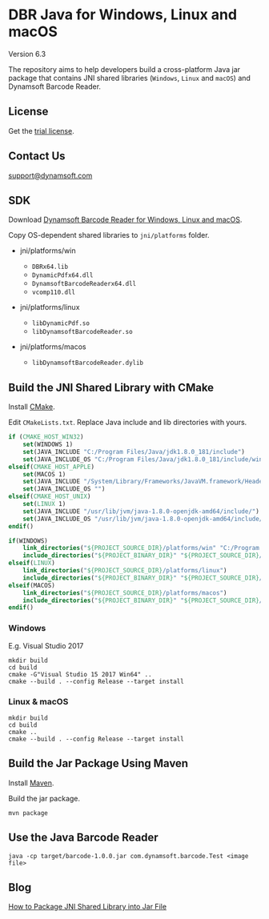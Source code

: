 # DBR Java for Windows, Linux and macOS
Version 6.3

The repository aims to help developers build a cross-platform Java jar package that contains JNI shared libraries (`Windows`, `Linux` and `macOS`) and Dynamsoft Barcode Reader.

## License
Get the [trial license](https://www.dynamsoft.com/CustomerPortal/Portal/Triallicense.aspx).

## Contact Us
<support@dynamsoft.com>

## SDK
Download [Dynamsoft Barcode Reader for Windows, Linux and macOS](https://www.dynamsoft.com/Downloads/Dynamic-Barcode-Reader-Download.aspx).

Copy OS-dependent shared libraries to `jni/platforms` folder.

* jni/platforms/win
    - `DBRx64.lib`
    - `DynamicPdfx64.dll`
    - `DynamsoftBarcodeReaderx64.dll`
    - `vcomp110.dll`

* jni/platforms/linux
    - `libDynamicPdf.so`
    - `libDynamsoftBarcodeReader.so`

* jni/platforms/macos
    - `libDynamsoftBarcodeReader.dylib`


## Build the JNI Shared Library with CMake
Install [CMake](https://cmake.org/download/).

Edit `CMakeLists.txt`. Replace Java include and lib directories with yours.

```cmake
if (CMAKE_HOST_WIN32)
    set(WINDOWS 1)
    set(JAVA_INCLUDE "C:/Program Files/Java/jdk1.8.0_181/include")
    set(JAVA_INCLUDE_OS "C:/Program Files/Java/jdk1.8.0_181/include/win32")
elseif(CMAKE_HOST_APPLE)
    set(MACOS 1)
    set(JAVA_INCLUDE "/System/Library/Frameworks/JavaVM.framework/Headers")
    set(JAVA_INCLUDE_OS "")
elseif(CMAKE_HOST_UNIX)
    set(LINUX 1)
    set(JAVA_INCLUDE "/usr/lib/jvm/java-1.8.0-openjdk-amd64/include/")
    set(JAVA_INCLUDE_OS "/usr/lib/jvm/java-1.8.0-openjdk-amd64/include/linux")
endif()

if(WINDOWS)
    link_directories("${PROJECT_SOURCE_DIR}/platforms/win" "C:/Program Files/Java/jdk1.8.0_181/lib") 
    include_directories("${PROJECT_BINARY_DIR}" "${PROJECT_SOURCE_DIR}/include" "${PROJECT_SOURCE_DIR}" "${JAVA_INCLUDE}" "${JAVA_INCLUDE_OS}")
elseif(LINUX)
    link_directories("${PROJECT_SOURCE_DIR}/platforms/linux") 
    include_directories("${PROJECT_BINARY_DIR}" "${PROJECT_SOURCE_DIR}/include" "${PROJECT_SOURCE_DIR}" "${JAVA_INCLUDE}" "${JAVA_INCLUDE_OS}")
elseif(MACOS)
    link_directories("${PROJECT_SOURCE_DIR}/platforms/macos") 
    include_directories("${PROJECT_BINARY_DIR}" "${PROJECT_SOURCE_DIR}/include" "${PROJECT_SOURCE_DIR}" "${JAVA_INCLUDE}")
endif()
```

### Windows
E.g. Visual Studio 2017

```
mkdir build
cd build
cmake -G"Visual Studio 15 2017 Win64" .. 
cmake --build . --config Release --target install
```

### Linux & macOS

```
mkdir build
cd build
cmake .. 
cmake --build . --config Release --target install
```

## Build the Jar Package Using Maven
Install [Maven](https://maven.apache.org/download.cgi).

Build the jar package.

```
mvn package
```

## Use the Java Barcode Reader

```
java -cp target/barcode-1.0.0.jar com.dynamsoft.barcode.Test <image file>
```

## Blog
[How to Package JNI Shared Library into Jar File](https://www.codepool.biz/package-jni-shared-library-jar-file.html)

